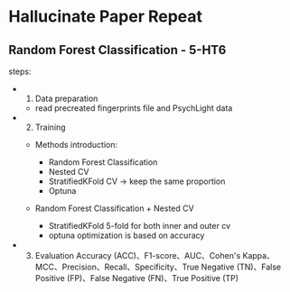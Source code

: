 # Hallucinate Paper Repeat

## Random Forest Classification - 5-HT6
steps:
- 1. Data preparation
    - read precreated fingerprints file and PsychLight data

- 2. Training
    - Methods introduction:
        - Random Forest Classification
        - Nested CV
        - StratifiedKFold CV -> keep the same proportion
        - Optuna


    -  Random Forest Classification  + Nested CV
        - StratifiedKFold 5-fold for both inner and outer cv
        - optuna optimization is based on accuracy


- 3. Evaluation
    Accuracy (ACC)、F1-score、AUC、Cohen's Kappa、MCC、Precision、Recall、Specificity、True Negative (TN)、False Positive (FP)、False Negative (FN)、True Positive (TP)

